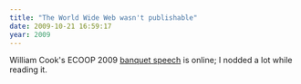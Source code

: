 ```yaml
---
title: "The World Wide Web wasn't publishable"
date: 2009-10-21 16:59:17
year: 2009
---
```

William Cook's ECOOP 2009 <a href="http://wcook.blogspot.com/2009_10_01_archive.html">banquet speech</a> is online; I nodded a lot while reading it.
